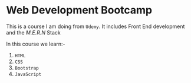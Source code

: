 # Web Development Bootcamp
This is a course I am doing from `Udemy`. It includes Front End development and the *M.E.R.N* Stack

In this course we learn:-
  1. `HTML`
  2. `CSS`
  3. `Bootstrap`
  4. `JavaScript`
